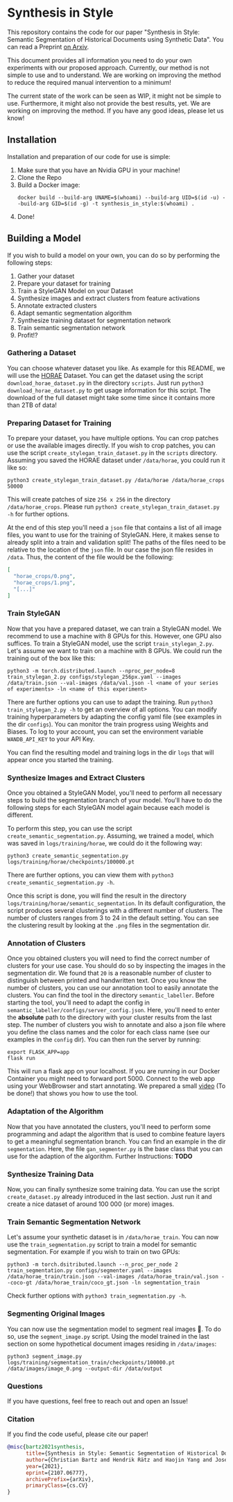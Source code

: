 # Synthesis in Style

This repository contains the code for our paper "Synthesis in Style: Semantic Segmentation of Historical Documents using Synthetic Data".
You can read a Preprint [on Arxiv](https://arxiv.org/abs/2107.06777).

This document provides all information you need to do your own experiments with our proposed approach.
Currently, our method is not simple to use and to understand.
We are working on improving the method to reduce the required manual intervention to a minimum!

The current state of the work can be seen as WIP, it might not be simple to use.
Furthermore, it might also not provide the best results, yet.
We are working on improving the method.
If you have any good ideas, please let us know!

## Installation

Installation and preparation of our code for use is simple:
1. Make sure that you have an Nvidia GPU in your machine!
1. Clone the Repo
1. Build a Docker image:
   ```shell
   docker build --build-arg UNAME=$(whoami) --build-arg UID=$(id -u) --build-arg GID=$(id -g) -t synthesis_in_style:$(whoami) .
   ```
1. Done!

## Building a Model

If you wish to build a model on your own, you can do so by performing the following steps:
1. Gather your dataset
1. Prepare your dataset for training
1. Train a StyleGAN Model on your Dataset
1. Synthesize images and extract clusters from feature activations
1. Annotate extracted clusters
1. Adapt semantic segmentation algorithm
1. Synthesize training dataset for segmentation network
1. Train semantic segmentation network
1. Profit!?

### Gathering a Dataset

You can choose whatever dataset you like.
As example for this README, we will use the [HORAE](https://github.com/oriflamms/HORAE/) Dataset. 
You can get the dataset using the script `download_horae_dataset.py` in the directory `scripts`.
Just run `python3 download_horae_dataset.py` to get usage information for this script.
The download of the full dataset might take some time since it contains more than 2TB of data!

### Preparing Dataset for Training

To prepare your dataset, you have multiple options.
You can crop patches or use the available images directly.
If you wish to crop patches, you can use the script `create_stylegan_train_dataset.py` in the `scripts` directory.
Assuming you saved the HORAE dataset under `/data/horae`, you could run it like so:
```shell
python3 create_stylegan_train_dataset.py /data/horae /data/horae_crops 50000
```
This will create patches of size `256 x 256` in the directory `/data/horae_crops`.
Please run `python3 create_stylegan_train_dataset.py -h` for further options.

At the end of this step you'll need a `json` file that contains a list of all image files, you want to use for the training
of StyleGAN.
Here, it makes sense to already split into a train and validation split!
The paths of the files need to be relative to the location of the `json` file.
In our case the json file resides in `/data`.
Thus, the content of the file would be the following:
```json
[
  "horae_crops/0.png",
  "horae_crops/1.png",
  "[...]"
]
```

### Train StyleGAN

Now that you have a prepared dataset, we can train a StyleGAN model.
We recommend to use a machine with 8 GPUs for this.
However, one GPU also suffices.
To train a StyleGAN model, use the script `train_stylegan_2.py`.
Let's assume we want to train on a machine with 8 GPUs.
We could run the training out of the box like this:
```shell
python3 -m torch.distributed.launch --nproc_per_node=8 train_stylegan_2.py configs/stylegan_256px.yaml --images /data/train.json --val-images /data/val.json -l <name of your series of experiments> -ln <name of this experiment>
```
There are further options you can use to adapt the training.
Run `python3 train_stylegan_2.py -h` to get an overview of all options.
You can modify training hyperparameters by adapting the config yaml file (see examples in the dir `configs`).
You can monitor the train progress using Weights and Biases.
To log to your account, you can set the environment variable `WANDB_API_KEY` to your API Key.

You can find the resulting model and training logs in the dir `logs` that will appear once you started the training. 

### Synthesize Images and Extract Clusters

Once you obtained a StyleGAN Model, you'll need to perform all necessary steps to build the segmentation branch of your model.
You'll have to do the following steps for each StyleGAN model again because each model is different.

To perform this step, you can use the script `create_semantic_segmentation.py`.
Assuming, we trained a model, which was saved in `logs/training/horae`, we could do it the following way:
```shell
python3 create_semantic_segmentation.py logs/training/horae/checkpoints/100000.pt
```
There are further options, you can view them with `python3 create_semantic_segmentation.py -h`.

Once this script is done, you will find the result in the directory `logs/training/horae/semantic_segmentation`.
In its default configuration, the script produces several clusterings with a different number of clusters.
The number of clusters ranges from 3 to 24 in the default setting.
You can see the clustering result by looking at the `.png` files in the segmentation dir.

### Annotation of Clusters

Once you obtained clusters you will need to find the correct number of clusters for your use case.
You should do so by inspecting the images in the segmentation dir.
We found that `20` is a reasonable number of cluster to distinguish between printed and handwritten text.
Once you know the number of clusters, you can use our annotation tool to easily annotate the clusters.
You can find the tool in the directory `semantic_labeller`.
Before starting the tool, you'll need to adapt the config in `semantic_labeller/configs/server_config.json`.
Here, you'll need to enter the **absolute** path to the directory with your cluster results from the last step.
The number of clusters you wish to annotate and also a json file where you define the class names and the color 
for each class name (see our examples in the `config` dir).
You can then run the server by running:
```shell
export FLASK_APP=app
flask run
```
This will run a flask app on your localhost.
If you are running in our Docker Container you might need to forward port 5000.
Connect to the web app using your WebBrowser and start annotating.
We prepared a small [video](TODO) (To be done!) that shows you how to use the tool.

### Adaptation of the Algorithm

Now that you have annotated the clusters, you'll need to perform some programming and adapt the algorithm that is used
to combine feature layers to get a meaningful segmentation branch.
You can find an example in the dir `segmentation`.
Here, the file `gan_segmenter.py` is the base class that you can use for the adaption of the algorithm.
Further Instructions: **TODO**

### Synthesize Training Data

Now, you can finally synthesize some training data.
You can use the script `create_dataset.py` already introduced in the last section.
Just run it and create a nice dataset of around 100 000 (or more) images.

### Train Semantic Segmentation Network

Let's assume your synthetic dataset is in `/data/horae_train`.
You can now use the `train_segmentation.py` script to train a model for semantic segmentation.
For example if you wish to train on two GPUs:
```shell
python3 -m torch.dsitributed.launch --n_proc_per_node 2 train_segmentation.py configs/segmenter.yaml --images /data/horae_train/train.json --val-images /data/horae_train/val.json --coco-gt /data/horae_train/coco_gt.json -ln segmentation_train
``` 
Check further options with `python3 train_segmentation.py -h`.

### Segmenting Original Images

You can now use the segmentation model to segment real images :tada:.
To do so, use the `segment_image.py` script.
Using the model trained in the last section on some hypothetical document images residing in `/data/images`:
```shell
python3 segment_image.py logs/training/segmentation_train/checkpoints/100000.pt /data/images/image_0.png --output-dir /data/output
```

### Questions

If you have questions, feel free to reach out and open an Issue!

### Citation

If you find the code useful, please cite our paper!

```bibtex
@misc{bartz2021synthesis,
      title={Synthesis in Style: Semantic Segmentation of Historical Documents using Synthetic Data}, 
      author={Christian Bartz and Hendrik Rätz and Haojin Yang and Joseph Bethge and Christoph Meinel},
      year={2021},
      eprint={2107.06777},
      archivePrefix={arXiv},
      primaryClass={cs.CV}
}
```
